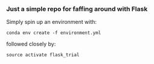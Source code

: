 ### Just a simple repo for faffing around with Flask

Simply spin up an environment with:

```conda env create -f environment.yml```

followed closely by:

```source activate flask_trial```
